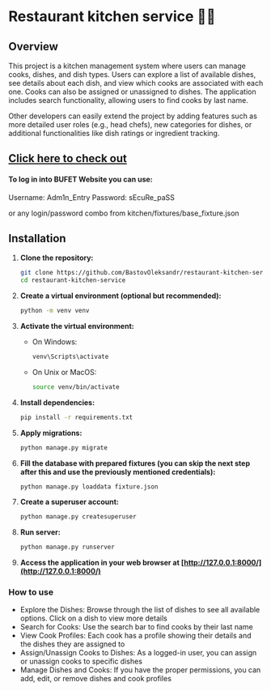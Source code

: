 # Restaurant kitchen service 👨‍🍳

## Overview
This project is a kitchen management system where users can manage cooks, dishes, and dish types. Users can explore a list of available dishes, see details about each dish, and view which cooks are associated with each one. Cooks can also be assigned or unassigned to dishes. The application includes search functionality, allowing users to find cooks by last name.

Other developers can easily extend the project by adding features such as more detailed user roles (e.g., head chefs), new categories for dishes, or additional functionalities like dish ratings or ingredient tracking.

## [Click here to check out](https://restaurant-kitchen-service-cvp4.onrender.com/)
#### To log in into BUFET Website you can use:
Username: Adm1n_Entry
Password: sEcuRe_paSS

or any login/password combo from kitchen/fixtures/base_fixture.json

## Installation
1. **Clone the repository:**

    ```bash
    git clone https://github.com/BastovOleksandr/restaurant-kitchen-service.git
    cd restaurant-kitchen-service
    ```

2. **Create a virtual environment (optional but recommended):**

    ```bash
    python -m venv venv
    ```

3. **Activate the virtual environment:**

    - On Windows:

        ```bash
        venv\Scripts\activate
        ```

    - On Unix or MacOS:

        ```bash
        source venv/bin/activate
        ```

4. **Install dependencies:**

    ```bash
    pip install -r requirements.txt
    ```

5. **Apply migrations:**

    ```bash
    python manage.py migrate
    ```

6. **Fill the database with prepared fixtures (you can skip the next step after this and use the previously mentioned credentials):**

    ```bash
    python manage.py loaddata fixture.json
    ```

7. **Create a superuser account:**

    ```bash
    python manage.py createsuperuser
    ```

8. **Run server:**

    ```bash
    python manage.py runserver
    ```

9. **Access the application in your web browser at [http://127.0.0.1:8000/](http://127.0.0.1:8000/)**

### How to use

- Explore the Dishes: Browse through the list of dishes to see all available options. Click on a dish to view more details
- Search for Cooks: Use the search bar to find cooks by their last name
- View Cook Profiles: Each cook has a profile showing their details and the dishes they are assigned to
- Assign/Unassign Cooks to Dishes: As a logged-in user, you can assign or unassign cooks to specific dishes
- Manage Dishes and Cooks: If you have the proper permissions, you can add, edit, or remove dishes and cook profiles
